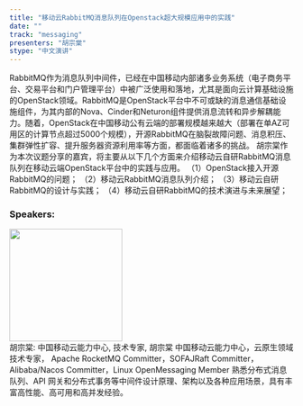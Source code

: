 ```yaml
---
title: "移动云RabbitMQ消息队列在Openstack超大规模应用中的实践"
date: "" 
track: "messaging"
presenters: "胡宗棠"
stype: "中文演讲"
---
```

RabbitMQ作为消息队列中间件，已经在中国移动内部诸多业务系统（电子商务平台、交易平台和门户管理平台）中被广泛使用和落地，尤其是面向云计算基础设施的OpenStack领域。RabbitMQ是OpenStack平台中不可或缺的消息通信基础设施组件，为其内部的Nova、Cinder和Neturon组件提供消息流转和异步解耦能力。随着，OpenStack在中国移动公有云端的部署规模越来越大（部署在单AZ可用区的计算节点超过5000个规模），开源RabbitMQ在脑裂故障问题、消息积压、集群弹性扩容、提升服务器资源利用率等方面，都面临着诸多的挑战。
胡宗棠作为本次议题分享的嘉宾，将主要从以下几个方面来介绍移动云自研RabbitMQ消息队列在移动云端OpenStack平台中的实践与应用。
（1）OpenStack接入开源RabbitMQ的问题；
（2）移动云RabbitMQ消息队列介绍；
（3）移动云自研RabbitMQ的设计与实践；
（4）移动云自研RabbitMQ的技术演进与未来展望；
 ### Speakers: 
 <img src="images/speaker/1246.png" width="200" /><br>胡宗棠: 中国移动云能力中心, 技术专家, 胡宗棠 中国移动云能力中心，云原生领域技术专家，
Apache RocketMQ Committer，SOFAJRaft Committer，
Alibaba/Nacos Committer，Linux OpenMessaging Member
熟悉分布式消息队列、API 网关和分布式事务等中间件设计原理、架构以及各种应用场景，具有丰富高性能、高可用和高并发经验。
 